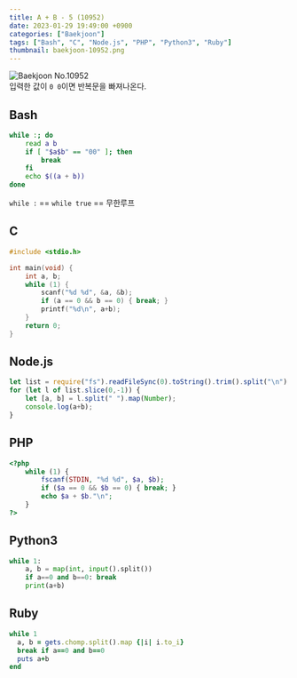 ```yaml
---
title: A + B - 5 (10952)
date: 2023-01-29 19:49:00 +0900
categories: ["Baekjoon"]
tags: ["Bash", "C", "Node.js", "PHP", "Python3", "Ruby"]
thumbnail: baekjoon-10952.png
---
```


![Baekjoon No.10952](baekjoon-10952.png)  
입력한 값이 `0 0`이면 반복문을 빠져나온다.

## Bash
```bash
while :; do
	read a b
	if [ "$a$b" == "00" ]; then
		break
	fi
	echo $((a + b))
done
```
`while :` == `while true` == 무한루프

## C
```c
#include <stdio.h>

int main(void) {
	int a, b;
	while (1) {
		scanf("%d %d", &a, &b);
		if (a == 0 && b == 0) { break; }
		printf("%d\n", a+b);
	}
	return 0;
}
```

## Node.js
```javascript
let list = require("fs").readFileSync(0).toString().trim().split("\n");
for (let l of list.slice(0,-1)) {
	let [a, b] = l.split(" ").map(Number);
	console.log(a+b);
}
```

## PHP
```php
<?php
	while (1) {
		fscanf(STDIN, "%d %d", $a, $b);
		if ($a == 0 && $b == 0) { break; }
		echo $a + $b."\n";
	}
?>
```

## Python3
```python
while 1:
    a, b = map(int, input().split())
    if a==0 and b==0: break
    print(a+b)
```

## Ruby
```ruby
while 1
  a, b = gets.chomp.split().map {|i| i.to_i}
  break if a==0 and b==0
  puts a+b
end
```
